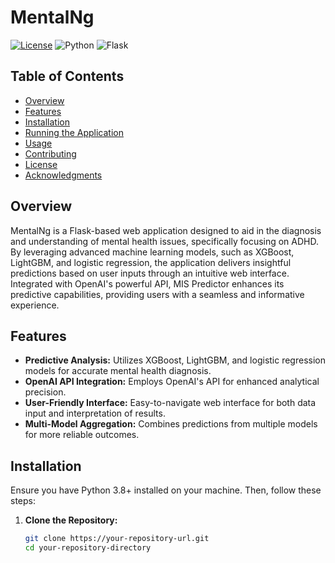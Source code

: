 # MentalNg

[![License](https://img.shields.io/badge/license-MIT-green.svg)](LICENSE)
![Python](https://img.shields.io/badge/python-3.8-blue.svg)
![Flask](https://img.shields.io/badge/flask-2.0.1-blue.svg)

## Table of Contents
- [Overview](#overview)
- [Features](#features)
- [Installation](#installation)
- [Running the Application](#running-the-application)
- [Usage](#usage)
- [Contributing](#contributing)
- [License](#license)
- [Acknowledgments](#acknowledgments)

## Overview

MentalNg is a Flask-based web application designed to aid in the diagnosis and understanding of mental health issues, specifically focusing on ADHD. By leveraging advanced machine learning models, such as XGBoost, LightGBM, and logistic regression, the application delivers insightful predictions based on user inputs through an intuitive web interface. Integrated with OpenAI's powerful API, MIS Predictor enhances its predictive capabilities, providing users with a seamless and informative experience.

## Features

- **Predictive Analysis:** Utilizes XGBoost, LightGBM, and logistic regression models for accurate mental health diagnosis.
- **OpenAI API Integration:** Employs OpenAI's API for enhanced analytical precision.
- **User-Friendly Interface:** Easy-to-navigate web interface for both data input and interpretation of results.
- **Multi-Model Aggregation:** Combines predictions from multiple models for more reliable outcomes.

## Installation

Ensure you have Python 3.8+ installed on your machine. Then, follow these steps:

1. **Clone the Repository:**

   ```bash
   git clone https://your-repository-url.git
   cd your-repository-directory
